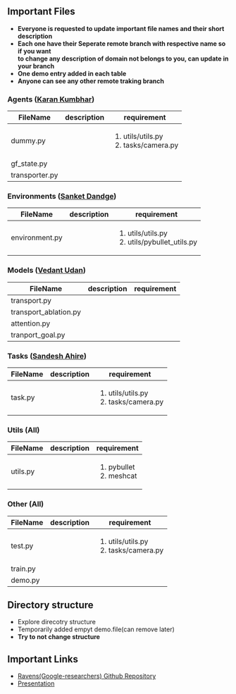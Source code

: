 ## Important Files

- **Everyone is requested to update important file names and their short description**
- **Each one have their Seperate remote branch with respective name so if you want <br>to change any description of domain not belongs to you, can update in your branch**
- **One demo entry added in each table**
- **Anyone can see any other remote traking branch**

### Agents ([Karan Kumbhar](https://github.com/karankumbhar47))

| FileName       | description | requirement                                              |
| -------------- | ----------- | -------------------------------------------------------- |
| dummy.py       |             | <ol><li>utils/utils.py</li><li>tasks/camera.py</li></ol> |
| gf_state.py    |             |                                                          |
| transporter.py |             |                                                          |

### Environments ([Sanket Dandge](https://github.com/Sanket-Dandge))

| FileName       | description | requirement                                                      |
| -------------- | ----------- | ---------------------------------------------------------------- |
| environment.py |             | <ol><li>utils/utils.py</li><li>utils/pybullet_utils.py</li></ol> |

### Models ([Vedant Udan](https://github.com/Vedant-Udan))

| FileName              | description | requirement |
| --------------------- | ----------- | ----------- |
| transport.py          |             |             |
| transport_ablation.py |             |             |
| attention.py          |             |             |
| tranport_goal.py      |             |             |

### Tasks ([Sandesh Ahire](https://github.com/SandeshAhire))

| FileName | description | requirement                                              |
| -------- | ----------- | -------------------------------------------------------- |
| task.py  |             | <ol><li>utils/utils.py</li><li>tasks/camera.py</li></ol> |

### Utils (All)

| FileName | description | requirement                                |
| -------- | ----------- | ------------------------------------------ |
| utils.py |             | <ol><li>pybullet</li><li>meshcat</li></ol> |

### Other (All)

| FileName | description | requirement                                              |
| -------- | ----------- | -------------------------------------------------------- |
| test.py  |             | <ol><li>utils/utils.py</li><li>tasks/camera.py</li></ol> |
| train.py |             |                                                          |
| demo.py  |             |                                                          |

## Directory structure

- Explore direcotry structure
- Temporarily added empyt demo.file(can remove later)
- **Try to not change structure**

## Important Links
- [Ravens(Google-researchers) Github Repository]('https://github.com/google-research/ravens')
- [Presentation]('https://docs.google.com/presentation/d/1m7kzAgmbhfy63X3D3VA9B18mXPCMqbE5MMAnVUWpfZ0/edit#slide=id.g26166133547_0_718')